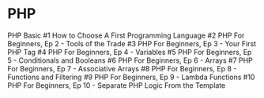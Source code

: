 # PHP
PHP Basic
#1 How to Choose A First Programming Language
#2 PHP For Beginners, Ep 2 - Tools of the Trade
#3 PHP For Beginners, Ep 3 - Your First PHP Tag
#4 PHP For Beginners, Ep 4 - Variables
#5 PHP For Beginners, Ep 5 - Conditionals and Booleans
#6 PHP For Beginners, Ep 6 - Arrays
#7 PHP For Beginners, Ep 7 - Associative Arrays
#8 PHP For Beginners, Ep 8 - Functions and Filtering
#9 PHP For Beginners, Ep 9 - Lambda Functions
#10 PHP For Beginners, Ep 10 - Separate PHP Logic From the Template
